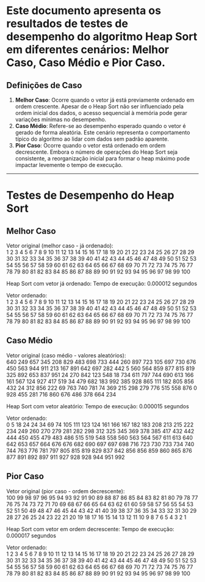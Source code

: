 # Este documento apresenta os resultados de testes de desempenho do algoritmo Heap Sort em diferentes cenários: Melhor Caso, Caso Médio e Pior Caso.

## Definições de Caso

1. **Melhor Caso**: Ocorre quando o vetor já está previamente ordenado em ordem crescente. Apesar de o Heap Sort não ser influenciado pela ordem inicial dos dados, o acesso sequencial à memória pode gerar variações mínimas no desempenho.
2. **Caso Médio**: Refere-se ao desempenho esperado quando o vetor é gerado de forma aleatória. Este cenário representa o comportamento típico do algoritmo ao lidar com dados sem padrão aparente.
3. **Pior Caso**: Ocorre quando o vetor está ordenado em ordem decrescente. Embora o número de operações do Heap Sort seja consistente, a reorganização inicial para formar o heap máximo pode impactar levemente o tempo de execução.

-------------------------------------------------------------------------------------------------------

# Testes de Desempenho do Heap Sort

## Melhor Caso

Vetor original (melhor caso - já ordenado):  
1 2 3 4 5 6 7 8 9 10 11 12 13 14 15 16 17 18 19 20 21 22 23 24 25 26 27 28 29 30 31 32 33 34 35 36 37 38 39 40 41 42 43 44 45 46 47 48 49 50 51 52 53 54 55 56 57 58 59 60 61 62 63 64 65 66 67 68 69 70 71 72 73 74 75 76 77 78 79 80 81 82 83 84 85 86 87 88 89 90 91 92 93 94 95 96 97 98 99 100

Heap Sort com vetor já ordenado: Tempo de execução: 0.000012 segundos

Vetor ordenado:  
1 2 3 4 5 6 7 8 9 10 11 12 13 14 15 16 17 18 19 20 21 22 23 24 25 26 27 28 29 30 31 32 33 34 35 36 37 38 39 40 41 42 43 44 45 46 47 48 49 50 51 52 53 54 55 56 57 58 59 60 61 62 63 64 65 66 67 68 69 70 71 72 73 74 75 76 77 78 79 80 81 82 83 84 85 86 87 88 89 90 91 92 93 94 95 96 97 98 99 100

## Caso Médio

Vetor original (caso médio - valores aleatórios):  
640 249 657 345 208 829 483 698 733 444 260 897 723 105 697 730 676 450 563 944 911 213 167 891 642 697 282 442 5 560 564 859 877 815 819 325 892 653 837 951 24 270 842 123 548 18 734 611 797 744 690 613 166 161 567 124 927 417 519 34 479 682 183 992 385 928 865 111 182 805 856 432 24 312 856 222 69 763 740 781 74 369 215 298 279 776 515 558 876 0 928 455 281 716 860 676 486 378 664 234 

Heap Sort com vetor aleatório: Tempo de execução: 0.000015 segundos

Vetor ordenado:  
0 5 18 24 24 34 69 74 105 111 123 124 161 166 167 182 183 208 213 215 222 234 249 260 270 279 281 282 298 312 325 345 369 378 385 417 432 442 444 450 455 479 483 486 515 519 548 558 560 563 564 567 611 613 640 642 653 657 664 676 676 682 690 697 697 698 716 723 730 733 734 740 744 763 776 781 797 805 815 819 829 837 842 856 856 859 860 865 876 877 891 892 897 911 927 928 928 944 951 992

## Pior Caso

Vetor original (pior caso - ordem decrescente):  
100 99 98 97 96 95 94 93 92 91 90 89 88 87 86 85 84 83 82 81 80 79 78 77 76 75 74 73 72 71 70 69 68 67 66 65 64 63 62 61 60 59 58 57 56 55 54 53 52 51 50 49 48 47 46 45 44 43 42 41 40 39 38 37 36 35 34 33 32 31 30 29 28 27 26 25 24 23 22 21 20 19 18 17 16 15 14 13 12 11 10 9 8 7 6 5 4 3 2 1

Heap Sort com vetor em ordem decrescente: Tempo de execução: 0.000017 segundos

Vetor ordenado:  
1 2 3 4 5 6 7 8 9 10 11 12 13 14 15 16 17 18 19 20 21 22 23 24 25 26 27 28 29 30 31 32 33 34 35 36 37 38 39 40 41 42 43 44 45 46 47 48 49 50 51 52 53 54 55 56 57 58 59 60 61 62 63 64 65 66 67 68 69 70 71 72 73 74 75 76 77 78 79 80 81 82 83 84 85 86 87 88 89 90 91 92 93 94 95 96 97 98 99 100  
